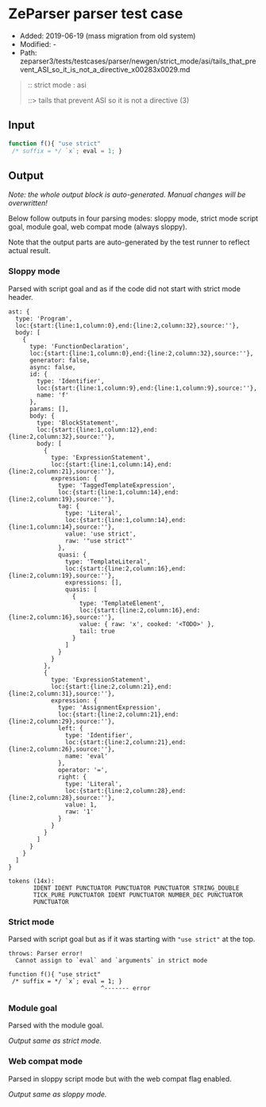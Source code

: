 # ZeParser parser test case

- Added: 2019-06-19 (mass migration from old system)
- Modified: -
- Path: zeparser3/tests/testcases/parser/newgen/strict_mode/asi/tails_that_prevent_ASI_so_it_is_not_a_directive_x00283x0029.md

> :: strict mode : asi
>
> ::> tails that prevent ASI so it is not a directive (3)

## Input

`````js
function f(){ "use strict" 
 /* suffix = */ `x`; eval = 1; }
`````

## Output

_Note: the whole output block is auto-generated. Manual changes will be overwritten!_

Below follow outputs in four parsing modes: sloppy mode, strict mode script goal, module goal, web compat mode (always sloppy).

Note that the output parts are auto-generated by the test runner to reflect actual result.

### Sloppy mode

Parsed with script goal and as if the code did not start with strict mode header.

`````
ast: {
  type: 'Program',
  loc:{start:{line:1,column:0},end:{line:2,column:32},source:''},
  body: [
    {
      type: 'FunctionDeclaration',
      loc:{start:{line:1,column:0},end:{line:2,column:32},source:''},
      generator: false,
      async: false,
      id: {
        type: 'Identifier',
        loc:{start:{line:1,column:9},end:{line:1,column:9},source:''},
        name: 'f'
      },
      params: [],
      body: {
        type: 'BlockStatement',
        loc:{start:{line:1,column:12},end:{line:2,column:32},source:''},
        body: [
          {
            type: 'ExpressionStatement',
            loc:{start:{line:1,column:14},end:{line:2,column:21},source:''},
            expression: {
              type: 'TaggedTemplateExpression',
              loc:{start:{line:1,column:14},end:{line:2,column:19},source:''},
              tag: {
                type: 'Literal',
                loc:{start:{line:1,column:14},end:{line:1,column:14},source:''},
                value: 'use strict',
                raw: '"use strict"'
              },
              quasi: {
                type: 'TemplateLiteral',
                loc:{start:{line:2,column:16},end:{line:2,column:19},source:''},
                expressions: [],
                quasis: [
                  {
                    type: 'TemplateElement',
                    loc:{start:{line:2,column:16},end:{line:2,column:16},source:''},
                    value: { raw: 'x', cooked: '<TODO>' },
                    tail: true
                  }
                ]
              }
            }
          },
          {
            type: 'ExpressionStatement',
            loc:{start:{line:2,column:21},end:{line:2,column:31},source:''},
            expression: {
              type: 'AssignmentExpression',
              loc:{start:{line:2,column:21},end:{line:2,column:29},source:''},
              left: {
                type: 'Identifier',
                loc:{start:{line:2,column:21},end:{line:2,column:26},source:''},
                name: 'eval'
              },
              operator: '=',
              right: {
                type: 'Literal',
                loc:{start:{line:2,column:28},end:{line:2,column:28},source:''},
                value: 1,
                raw: '1'
              }
            }
          }
        ]
      }
    }
  ]
}

tokens (14x):
       IDENT IDENT PUNCTUATOR PUNCTUATOR PUNCTUATOR STRING_DOUBLE
       TICK_PURE PUNCTUATOR IDENT PUNCTUATOR NUMBER_DEC PUNCTUATOR
       PUNCTUATOR
`````

### Strict mode

Parsed with script goal but as if it was starting with `"use strict"` at the top.

`````
throws: Parser error!
  Cannot assign to `eval` and `arguments` in strict mode

function f(){ "use strict"
 /* suffix = */ `x`; eval = 1; }
                          ^------- error
`````


### Module goal

Parsed with the module goal.

_Output same as strict mode._

### Web compat mode

Parsed in sloppy script mode but with the web compat flag enabled.

_Output same as sloppy mode._
